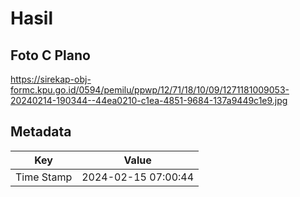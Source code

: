 # Hasil

## Foto C Plano

https://sirekap-obj-formc.kpu.go.id/0594/pemilu/ppwp/12/71/18/10/09/1271181009053-20240214-190344--44ea0210-c1ea-4851-9684-137a9449c1e9.jpg


## Metadata

| Key        | Value               |
| ---------- | ------------------- |
| Time Stamp | 2024-02-15 07:00:44 |



